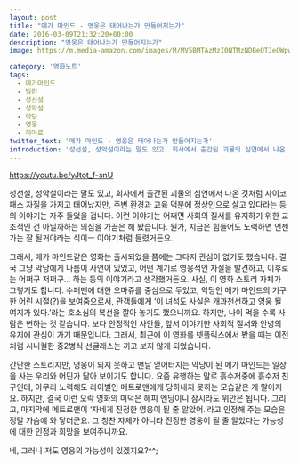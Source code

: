```yaml
---
layout: post
title: "메가 마인드 - 영웅은 태어나는가 만들어지는가"
date: 2016-03-09T21:32:20+00:00
description: "영웅은 태어나는가 만들어지는가"
image: https://m.media-amazon.com/images/M/MV5BMTAzMzI0NTMzNDBeQTJeQWpwZ15BbWU3MDM3NTAyOTM@._V1_SY1000_CR0,0,640,1000_AL_.jpg

category: '영화노트'  
tags: 
  - 메가마인드
  - 빌런
  - 성선설
  - 성악설
  - 악당
  - 영웅
  - 히어로
twitter_text: '메가 마인드 - 영웅은 태어나는가 만들어지는가'
introduction: '성선설, 성악설이라는 말도 있고, 회사에서 출간된 괴물의 심연에서 나온 것처럼 사이코 패스 자질을 가지고 태어났지만, 주변 환경과 교육 덕분에 정상인으로 살고 있다라는 등의 이야기는 자주 들었을 겁니다.'
---
```


<https://youtu.be/yJtot_f-snU>

성선설, 성악설이라는 말도 있고, 회사에서 출간된 괴물의 심연에서 나온 것처럼 사이코 패스 자질을 가지고 태어났지만, 주변 환경과 교육 덕분에 정상인으로 살고 있다라는 등의 이야기는 자주 들었을 겁니다. 이런 이야기는 어쩌면 사회의 질서를 유지하기 위한 교조적인 건 아닐까하는 의심을 가끔은 해 봤습니다. 뭔가, 지금은 힘들어도 노력하면 언젠가는 잘 될거야라는 식이ㅡ 이야기처럼 들렸거든요.

그래서, 메가 마인드같은 영화는 출시되었을 쯤에는 그다지 관심이 없기도 했습니다. 결국 그냥 악당에게 나름이 사연이 있었고, 어떤 계기로 영웅적인 자질을 발견하고, 이후로는 어쩌구 저쩌구&#8230; 하는 등의 이야기라고 생각했거든요. 사실, 이 영화 스토리 자체가 그렇기도 합니다. 수퍼맨에 대한 오마쥬를 중심으로 두었고, 악당인 메가 마인드의 기구한 어린 시절(?)을 보여줌으로서, 관객들에게 &#8216;이 녀석도 사실은 개과천선하고 영웅 될 여지가 있다.&#8217;라는 호소심의 복선을 깔아 놓기도 했으니까요. 하지만, 나이 먹을 수록 사람은 변하는 것 같습니다. 보다 안정적인 사안들, 앞서 이야기한 사회적 질서와 안녕의 유지에 관심이 가기 때문입니다. 그래서, 최근에 이 영화를 넷플릭스에서 봤을 때는 이전처럼 시니컬한 중2병식 선글래스는 끼고 보지 않게 되었습니다.

간단한 스토리지만, 영웅이 되지 못하고 맨날 얻어터지는 악당이 된 메가 마인드는 일상을 사는 우리와 어딘가 닮아 보이기도 합니다. 요즘 유행하는 말로 흙수저중에 흙수저 친구인데, 아무리 노력해도 라이벌인 메트로맨에게 당하내지 못하는 모습같은 게 말이지요. 하지만, 결국 이런 오락 영화의 미덕은 헤피 엔딩이니 잠시라도 위안은 됩니다. 그리고, 마지막에 메트로맨이 &#8216;자네게 진정한 영웅이 될 줄 알았어.&#8217;라고 인정해 주는 모습은 정말 가슴에 와 닿더군요. 그 칭찬 자체가 아니라 진정한 영웅이 될 줄 알았다는 가능성에 대한 인정과 희망을 보여주니까요.

네, 그러니 저도 영웅의 가능성이 있겠지요?^^;